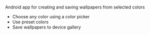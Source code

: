 Android app for creating and saving wallpapers from selected colors

- Choose any color using a color picker
- Use preset colors
- Save wallpapers to device gallery
